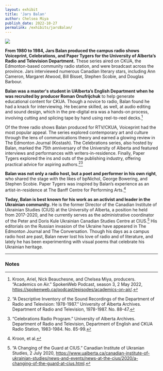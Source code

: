 ```yaml
---
layout: exhibit
title: 'Jars Balan'
author: Chelsea Miya
publish_date: 2022-10-27
permalink: /exhibits/jarsBalan/
---
```



<a href="{{ '/img/JarsBalan.jpg' | absolute_url }}">
  <img src="{{ '/img/JarsBalan.jpg' | absolute_url }}"/>
</a>



**From 1980 to 1984, Jars Balan produced the campus radio shows Voiceprint, Celebrations, and Paper Tygers for the University of Alberta’s Radio and Television Department.** These series aired on CKUA, the Edmonton-based community radio station, and were broadcast across the province. Jars interviewed numerous Canadian literary stars, including Ann Cameron, Margaret Atwood, Bill Bisset, Stephen Scobie, and Douglas Barbour.

**Balan was a master's student in UAlberta’s English Department when he was recruited by producer Roman Onufrijchuk** to help generate educational content for CKUA. Though a novice to radio, Balan found he had a knack for interviewing. He became skilled, as well, at audio editing and sound design, which in the pre-digital era was a hands-on process, involving cutting and splicing tape by hand using reel-to-reel decks.[^1]

Of the three radio shows Balan produced for RTV/CKUA, Voiceprint had the most popular appeal. The series explored contemporary art and culture through the lens of communications theory and earned a glowing review in The Edmonton Journal (Kostash). The Celebrations series, also hosted by Balan, marked the 75th anniversary of the University of Alberta and featured interviews and performances with writers-in-residence. Finally, Paper Tygers explored the ins and outs of the publishing industry, offering practical advice for aspiring authors.[^2][^3]

**Balan was not only a radio host, but a poet and performer in his own right**, who shared the stage with the likes of bpNichol, George Bowering, and Stephen Scobie. Paper Tygers was inspired by Balan’s experience as an artist-in-residence at The Banff Centre for Performing Arts.[^4]

**Today, Balan is best known for his work as an activist and leader in the Ukrainian community.** He is the former Director of the Canadian Institute of Ukrainian Studies (CIUS) at the University of Alberta, a position he held from 2017-2020, and he currently serves as the administrative coordinator of the Peter and Doris Kule Ukrainian Canadian Studies Centre at CIUS.[^5] His editorials on the Russian invasion of the Ukraine have appeared in The Edmonton Journal and The Conversation. Though his days as a campus radio host are past, Balan never lost his love of radio and of literature, and lately he has been experimenting with visual poems that celebrate his Ukrainian heritage.



<!-- {% include parallax_image.html collection='qatar' pid='obj12' y='50%' %} -->

---

### Notes

[^1]: Kroon, Ariel, Nick Beauchesne, and Chelsea Miya, producers. “Academics on Air.” SpokenWeb Podcast, season 3, 2 May 2022, https://spokenweb.ca/podcast/episodes/academics-on-air/.

[^2]: “A Descriptive Inventory of the Sound Recordings of the Department of Radio and Television: 1978-1987.” University of Alberta Archives. Department of Radio and Television, 1978-1987. No. 88-47.

[^3]: “Celebrations Radio Program.” University of Alberta Archives. Department of Radio and Television, Department of English and CKUA Radio Station, 1983-1984. No. 85-99. 

[^4]: Kroon, et al.

[^5]: “A Changing of the Guard at CIUS.” Canadian Institute of Ukranian Studies, 2 July 2020, https://www.ualberta.ca/canadian-institute-of-ukrainian-studies/news-and-events/news-at-the-cius/2020/a-changing-of-the-guard-at-cius.html.
